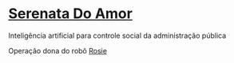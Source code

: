 # [Serenata Do Amor](https://serenata.ai/)

Inteligência artificial para controle social da administração pública

Operação dona do robô [Rosie](https://twitter.com/RosieDaSerenata)
